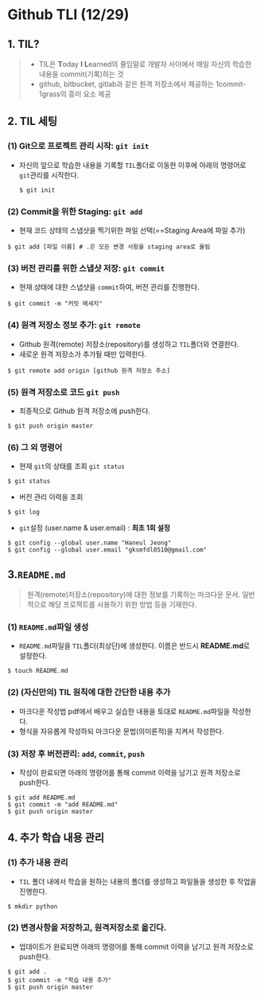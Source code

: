 # Github TLI (12/29)

## 1. TIL?

> * TIL은 **T**oday **I** **L**earned의 줄임말로 개발자 사이에서 매일 자신의 학습한 내용을 commit(기록)하는 것
> * github, bitbucket, gitlab과 같은 원격 저장소에서 제공하는 1commit-1grass의 흥미 요소 제공



## 2. TIL 세팅

### (1) Git으로 프로젝트 관리 시작: `git init`

* 자신의 앞으로 학습한 내용을 기록할 `TIL`폴더로 이동한 이후에 아래의 명령어로 `git`관리를 시작한다.

  ~~~
  $ git init
  ~~~

  

### (2) Commit을 위한 Staging: `git add`

* 현재 코드 상태의 스냅샷을 찍기위한 파일 선택(==Staging Area에 파일 추가)

```
$ git add [파일 이름] # .은 모든 변경 사항을 staging area로 올림
```



### (3) 버전 관리를 위한 스냅샷 저장: `git commit`

* 현재 상태에 대한 스냅샷을 `commit`하여, 버전 관리를 진행한다.

``` 
$ git commit -m "커밋 메세지"
```



### (4) 원격 저장소 정보 추가: `git remote`

* Github 원격(remote) 저장소(repository)를 생성하고 `TIL`폴더와 연결한다.
* 새로운 원격 저장소가 추가될 때만 입력한다.

~~~
$ git remote add origin [github 원격 저장소 주소]
~~~

### (5) 원격 저장소로 코드 `git push`

* 최종적으로 Github 원격 저장소에 push한다.

~~~
$ git push origin master
~~~



### (6) 그 외 명령어

* 현재 `git`의 상태를 조회 `git status`

```
$ git status
```

* 버전 관리 이력을 조회

~~~
$ git log
~~~

* `git`설정 (user.name & user.email) : **최초 1회 설정**

```
$ git config --global user.name "Haneul Jeong"
$ git config --global user.email "gksmfdl0510@gmail.com"
```



## 3.`README.md`

> 원격(remote)저장소(repository)에 대한 정보를 기록하는 마크다운 문서. 일반적으로 해당 프로젝트를 사용하기 위한 방법 등을 기재한다.

### (1) `README.md`파일 생성

* `README.md`파일을 `TIL`폴더(최상단)에 생성한다. 이름은 반드시 **README.md**로 설정한다.

~~~
$ touch README.md
~~~

### (2) (자신만의) TIL 원칙에 대한 간단한 내용 추가

* 마크다운 작성법 pdf에서 배우고 실습한 내용을 토대로 `README.md`파일을 작성한다.
* 형식을 자유롭게 작성하되 마크다운 문법(의미론적)을 지켜서 작성한다.

### (3) 저장 후 버전관리: `add`, `commit`, `push`

* 작성이 완료되면 아래의 명령어를 통해 commit 이력을 남기고 원격 저장소로 push한다.

~~~
$ git add README.md
$ git commit -m "add README.md"
$ git push origin master
~~~



## 4. 추가 학습 내용 관리

### (1) 추가 내용 관리

* `TIL` 폴더 내에서 학습을 원하는 내용의 폴더를 생성하고 파일들을 생성한 후 작업을 진행한다.

~~~
$ mkdir python
~~~

### (2) 변경사항을 저장하고, 원격저장소로 옮긴다.

* 업데이트가 완료되면 아래의 명령어를 통해 commit 이력을 남기고 원격 저장소로 push한다.

~~~
$ git add .
$ git commit -m "학습 내용 추가"
$ git push origin master
~~~

